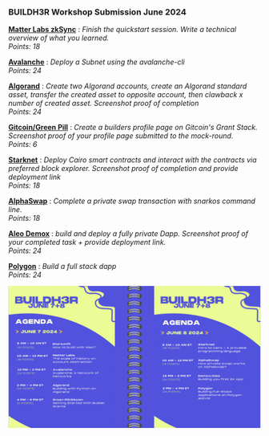 ### BUILDH3R Workshop Submission June 2024

**[Matter Labs zkSync](<Matter Labs zkSync/>)** : 
*Finish the quickstart session. Write a technical overview of what you learned.*  
*Points: 18*  

**[Avalanche](Avalanche/)** : 
*Deploy a Subnet using the avalanche-cli*  
*Points: 24*  

**[Algorand](Algorand/)** :
*Create two Algorand accounts, create an Algorand standard asset, transfer the created asset to opposite account, then clawback x number of created asset. Screenshot proof of completion*  
*Points: 24*  

**[Gitcoin/Green Pill](Gitcoin/)** : 
*Create a builders profile page on Gitcoin's Grant Stack. Screenshot proof of your profile page submitted to the mock-round.*  
*Points: 6* 

**[Starknet](Starknet/)** : 
*Deploy Cairo smart contracts and interact with the contracts via preferred block explorer. Screenshot proof of completion and provide deployment link*  
*Points: 18*  

**[AlphaSwap](Alphaswap/)** : 
*Complete a private swap transaction with snarkos command line.*  
*Points: 18*  

**[Aleo Demox](<Aleo Demox/>)** : 
*build and deploy a fully private Dapp.  Screenshot proof of your completed task + provide deployment link.*  
*Points: 24*  

**[Polygon](polygon/)** : 
*Build a full stack dapp*  
*Points: 24*  

![schedule](<Screenshot 2024-06-08 at 02.44.33.png>)